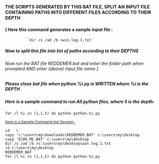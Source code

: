 ## <sup><sup>THE SCRIPTS GENERATED BY THIS BAT FILE, SPLIT AN INPUT FILE CONTAINING PATHS INTO DIFFERENT FILES ACCORDING TO THEIR DEPTH</sup></sup>

#### ( Here this command generates a sample input file :
              `dir /s /ad /b >win.log.1.txt`


##### Now to split this file into list of paths according to their DEPTHS

###### Now run the BAT file REDDEMER.bat and enter the folder path when prompted AND enter (above) input file name ]



##### Please close bat file when python.%i.py is WRITTEN where %i is the DEPTH


#####  Here is a sample command to run All python files, where 5 is the depth:
``for /l %i in (1,1,5) do python python.%i.py``


<sup><ins>Here is a Sample Command line Session :</ins>
```
cd   \
copy 'c:\users\my\downloads\REDDEMER.BAT' c:\users\my\desktop
copy 'ECHO_ME.BAT' c:\users\my\desktop
dir /s /ad /b >c:\users\my\desktop\win.log.1.txt
cd c:\users\my\desktop
REDDEMER.BAT
for /l %i in (1,1,5) do python python.%i.py
```






